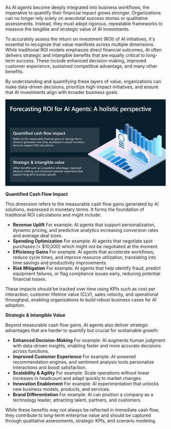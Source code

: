 As AI agents become deeply integrated into business workflows, the
imperative to quantify their financial impact grows stronger.
Organizations can no longer rely solely on anecdotal success stories or
qualitative assessments. Instead, they must adopt rigorous, repeatable
frameworks to measure the tangible and strategic value of AI
investments.

To accurately assess the return on investment (ROI) of AI initiatives,
it's essential to recognize that value manifests across multiple
dimensions. While traditional ROI models emphasize direct financial
outcomes, AI often delivers strategic and intangible benefits that are
equally critical to long-term success. These include enhanced
decision-making, improved customer experience, sustained competitive
advantage, and many other benefits.

By understanding and quantifying these layers of value, organizations
can make data-driven decisions, prioritize high-impact initiatives, and
ensure that AI investments align with broader business goals.

[![A diagram showing concepts used to forcast return of investment for AI agents.](../media/forecasting-return-investment.png)](../media/forecasting-return-investment-big.png#lightbox)

**Quantified Cash Flow Impact**

This dimension refers to the measurable cash flow gains generated by AI
solutions, expressed in monetary terms. It forms the foundation of
traditional ROI calculations and might include:

- **Revenue Uplift**
  For example: AI agents that support personalization, dynamic pricing,
  and predictive analytics increasing conversion rates and average deal
  sizes.
- **Spending Optimization**
  For example: AI agents that negotiate spot purchases (< $10,000)
  which might not be negotiated at the moment.
- **Efficiency Gains**
  For example: AI agents that accelerate workflows, reduce cycle times,
  and improve resource utilization, translating into time savings and
  productivity improvements.
- **Risk Mitigation**
  For example: AI agents that help identify fraud, predict equipment
  failures, or flag compliance issues early, reducing potential
  financial losses.

These impacts should be tracked over time using KPIs such as cost per
interaction, customer lifetime value (CLV), sales velocity, and
operational throughput, enabling organizations to build robust business
cases for AI adoption.

**Strategic & Intangible Value**

Beyond measurable cash flow gains, AI agents also deliver strategic
advantages that are harder to quantify but crucial for sustainable
growth:

- **Enhanced Decision-Making**
  For example: AI augments human judgment with data-driven insights,
  enabling faster and more accurate decisions across functions.
- **Improved Customer Experience**
  For example: AI-powered recommendation engines, and sentiment analysis
  tools personalize interactions and boost satisfaction.
- **Scalability & Agility**
  For example: Scale operations without linear increases in headcount
  and adapt quickly to market changes.
- **Innovation Enablement**
  For example: AI experimentation that unlocks new business models,
  products, and services.
- **Brand Differentiation**
  For example: AI can position a company as a technology leader,
  attracting talent, partners, and customers.

While these benefits may not always be reflected in immediate cash flow,
they contribute to long-term enterprise value and should be captured
through qualitative assessments, strategic KPIs, and scenario modeling.
